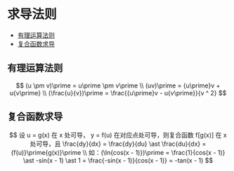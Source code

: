 # 求导法则

* [有理运算法则](#有理运算法则)
* [复合函数求导](#复合函数求导)

## 有理运算法则

$$
(u \pm v)\prime = u\prime \pm v\prime
\\
(uv)\prime = {u\prime}v + u{v\prime}
\\
(\frac{u}{v})\prime = \frac{{u\prime}v - u{v\prime}}{v ^ 2}
$$

## 复合函数求导

$$
设 u = g(x) 在 x 处可导， y = f(u) 在对应点处可导，则复合函数 f[g(x)] 在 x 处可导，且 \frac{dy}{dx} = \frac{dy}{du} \ast \frac{du}{dx} = {f(u)}\prime{g(x)}\prime
\\
如：(\ln{cos(x - 1)})\prime = \frac{1}{cos(x - 1)} \ast -sin(x - 1) \ast 1 = \frac{-sin(x - 1)}{cos(x - 1)} = -tan(x - 1)
$$